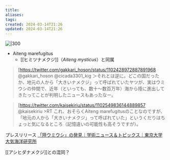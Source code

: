 ```yaml
---
title: 
aliases: 
tags: 
created: 2024-03-14T21:26
updated: 2024-03-14T21:26
---
```


![|300](https://www.aori.u-tokyo.ac.jp/research/news/2015/images/20150617_kano_fig_3.jpg)

- Aiteng marefugitus
  - [[ヒミツナメクジ]]（*Aiteng mysticus*）と同属

> [https://twitter.com/gakkari_hoson/status/1102428972887891968 @gakkari_hoson
> @cicada3301_kig ＞それとは逆に。どこの国だったか、地元の人から「大きいナメクジ」って呼ばれていたヤツが、実はウミウシの仲間で、近年（といっても、数十～数百万年）海から陸に進出してきたってことが判明したニュースもあったなー。

> [https://twitter.com/kaisekiriu/status/1102549836144889857 @kaisekiriu
> \>RT
> これ、おそらくAiteng marefugitusのことなのですが、「地元の人から「大きいナメクジ」って呼ばれていた」というくだりはちょっと気になるところ（記憶違いの可能性も高そうですが）。

プレスリリース
[「陸ウミウシ」の発見｜学術ニュース＆トピックス｜東京大学大気海洋研究所](https://www.aori.u-tokyo.ac.jp/research/news/2015/20150617.html)


[[アシヒダナメクジ]]との混同？
